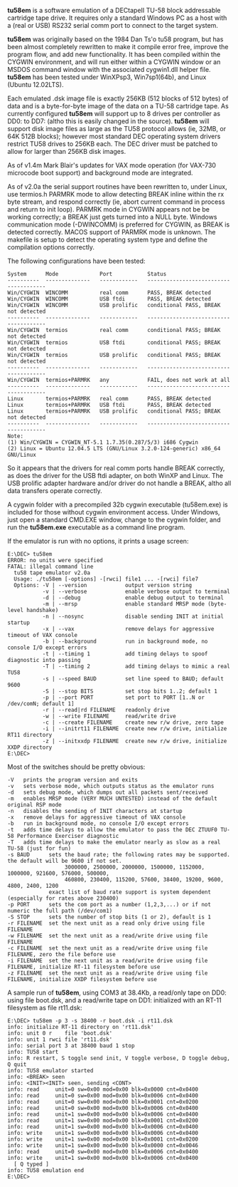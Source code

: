 <B>tu58em</B> is a software emulation of a DECtapeII TU-58 block addressable cartridge tape drive. It requires only a standard Windows PC as a host with a (real or USB) RS232 serial comm port to connect to the target system.

<B>tu58em</B> was originally based on the 1984 Dan Ts'o tu58 program, but has been almost completely rewritten to make it compile error free, improve the program flow, and add new functionality. It has been compiled within the CYGWIN environment, and will run either within a CYGWIN window or an MSDOS command window with the associated cygwin1.dll helper file. <B>tu58em</B> has been tested under WinXPsp3, Win7sp1(64b), and Linux (Ubuntu 12.02LTS).

Each emulated .dsk image file is exactly 256KB (512 blocks of 512 bytes) of data and is a byte-for-byte image of the data on a TU-58 cartridge tape. As currently configured <B>tu58em</B> will support up to 8 drives per controller as DD0: to DD7: (altho this is easily changed in the source). <B>tu58em</B> will support disk image files as large as the TU58 protocol allows (ie, 32MB, or 64K 512B blocks); however most standard DEC operating system drivers restrict TU58 drives to 256KB each. The DEC driver must be patched to allow for larger than 256KB disk images.

As of v1.4m Mark Blair's updates for VAX mode operation (for VAX-730 microcode boot support) and background mode are integrated.

As of v2.0a the serial support routines have been rewritten to, under Linux, use termios.h PARMRK mode to allow detecting BREAK inline within the rx byte stream, and respond correctly (ie, abort current command in process and return to init loop). PARMRK mode in CYGWIN appears not be be working correctly; a BREAK just gets turned into a NULL byte. Windows communication mode (-DWINCOMM) is preferred for CYGWIN, as BREAK is detected correctly. MACOS support of PARMRK mode is unknown. The makefile is setup to detect the operating system type and define the compilation options correctly.

The following configurations have been tested:
```
System      Mode             Port           Status
----------  --------------   ------------   --------------------------------------
Win/CYGWIN  WINCOMM          real comm      PASS, BREAK detected
Win/CYGWIN  WINCOMM          USB ftdi       PASS, BREAK detected
Win/CYGWIN  WINCOMM          USB prolific   conditional PASS, BREAK not detected
----------  --------------   ------------   --------------------------------------
Win/CYGWIN  termios          real comm      conditional PASS; BREAK not detected
Win/CYGWIN  termios          USB ftdi       conditional PASS; BREAK not detected
Win/CYGWIN  termios          USB prolific   conditional PASS; BREAK not detected
----------  --------------   ------------   --------------------------------------
Win/CYGWIN  termios+PARMRK   any            FAIL, does not work at all
----------  --------------   ------------   --------------------------------------
Linux       termios+PARMRK   real comm      PASS, BREAK detected
Linux       termios+PARMRK   USB ftdi       PASS, BREAK detected
Linux       termios+PARMRK   USB prolific   conditional PASS; BREAK not detected
----------  --------------   ------------   --------------------------------------
Note:
(1) Win/CYGWIN = CYGWIN_NT-5.1 1.7.35(0.287/5/3) i686 Cygwin
(2) Linux = Ubuntu 12.04.5 LTS (GNU/Linux 3.2.0-124-generic) x86_64 GNU/Linux
```
So it appears that the drivers for real comm ports handle BREAK correctly, as does the driver for the USB ftdi adapter, on both WinXP and Linux. The USB prolific adapter hardware and/or driver do not handle a BREAK, altho all data transfers operate correctly.

A cygwin folder with a precompiled 32b cygwin executable (tu58em.exe) is included for those without cygwin environment access. Under Windows, just open a standard CMD.EXE window, change to the cygwin folder, and run the <B>tu58em.exe</B> executable as a command line program.

If the emulator is run with no options, it prints a usage screen:

```
E:\DEC> tu58em
ERROR: no units were specified
FATAL: illegal command line
  tu58 tape emulator v2.0a
  Usage: ./tu58em [-options] -[rwci] file1 ... -[rwci] file7
  Options: -V | --version            output version string
           -v | --verbose            enable verbose output to terminal
           -d | --debug              enable debug output to terminal
           -m | --mrsp               enable standard MRSP mode (byte-level handshake)
           -n | --nosync             disable sending INIT at initial startup
           -x | --vax                remove delays for aggressive timeout of VAX console
           -b | --background         run in background mode, no console I/O except errors
           -t | --timing 1           add timing delays to spoof diagnostic into passing
           -T | --timing 2           add timing delays to mimic a real TU58
           -s | --speed BAUD         set line speed to BAUD; default 9600
           -S | --stop BITS          set stop bits 1..2; default 1
           -p | --port PORT          set port to PORT [1..N or /dev/comN; default 1]
           -r | --read|rd FILENAME   readonly drive
           -w | --write FILENAME     read/write drive
           -c | --create FILENAME    create new r/w drive, zero tape
           -i | --initrt11 FILENAME  create new r/w drive, initialize RT11 directory
           -z | --initxxdp FILENAME  create new r/w drive, initialize XXDP directory
E:\DEC>
```

Most of the switches should be pretty obvious:

```
-V   prints the program version and exits
-v   sets verbose mode, which outputs status as the emulator runs
-d   sets debug mode, which dumps out all packets sent/received
-m   enables MRSP mode (VERY MUCH UNTESTED) instead of the default original RSP mode
-n   disables the sending of INIT characters at startup
-x   remove delays for aggressive timeout of VAX console
-b   run in background mode, no console I/O except errors
-t   adds time delays to allow the emulator to pass the DEC ZTUUF0 TU-58 Performance Exerciser diagnostic
-T   adds time delays to make the emulator nearly as slow as a real TU-58 (just for fun)
-s BAUD      sets the baud rate; the following rates may be supported. the default will be 9600 if not set.
                  3000000, 2500000, 2000000, 1500000, 1152000, 1000000, 921600, 576000, 500000,
                  460800, 230400, 115200, 57600, 38400, 19200, 9600, 4800, 2400, 1200
             exact list of baud rate support is system dependent (especially for rates above 230400)
-p PORT      sets the com port as a number (1,2,3,...) or if not numeric the full path (/dev/com1)
-S STOP      sets the number of stop bits (1 or 2), default is 1
-r FILENAME  set the next unit as a read only drive using file FILENAME
-w FILENAME  set the next unit as a read/write drive using file FILENAME
-c FILENAME  set the next unit as a read/write drive using file FILENAME, zero the file before use
-i FILENAME  set the next unit as a read/write drive using file FILENAME, initialize RT-11 filesystem before use
-z FILENAME  set the next unit as a read/write drive using file FILENAME, initialize XXDP filesystem before use
```

A sample run of <B>tu58em</B>, using COM3 at 38.4Kb, a read/only tape on DD0: using file boot.dsk, and a read/write tape on DD1: initialized with an RT-11 filesystem as file rt11.dsk:

```
E:\DEC> tu58em -p 3 -s 38400 -r boot.dsk -i rt11.dsk
info: initialize RT-11 directory on 'rt11.dsk'
info: unit 0 r    file 'boot.dsk'
info: unit 1 rwci file 'rt11.dsk'
info: serial port 3 at 38400 baud 1 stop
info: TU58 start
info: R restart, S toggle send init, V toggle verbose, D toggle debug, Q quit
info: TU58 emulator started
info: <BREAK> seen
info: <INIT><INIT> seen, sending <CONT>
info: read     unit=0 sw=0x00 mod=0x00 blk=0x0000 cnt=0x0400
info: read     unit=0 sw=0x00 mod=0x00 blk=0x0006 cnt=0x0400
info: read     unit=0 sw=0x00 mod=0x00 blk=0x0001 cnt=0x0200
info: read     unit=0 sw=0x00 mod=0x00 blk=0x0006 cnt=0x0400
info: read     unit=1 sw=0x00 mod=0x00 blk=0x0006 cnt=0x0400
info: read     unit=1 sw=0x00 mod=0x00 blk=0x0001 cnt=0x0200
info: read     unit=1 sw=0x00 mod=0x00 blk=0x0006 cnt=0x0400
info: write    unit=1 sw=0x00 mod=0x00 blk=0x0006 cnt=0x0400
info: write    unit=1 sw=0x00 mod=0x00 blk=0x0001 cnt=0x0200
info: write    unit=1 sw=0x00 mod=0x00 blk=0x0000 cnt=0x0046
info: read     unit=0 sw=0x00 mod=0x00 blk=0x0006 cnt=0x0400
info: write    unit=1 sw=0x00 mod=0x00 blk=0x0006 cnt=0x0400
  [ Q typed ]
info: TU58 emulation end
E:\DEC>
```


